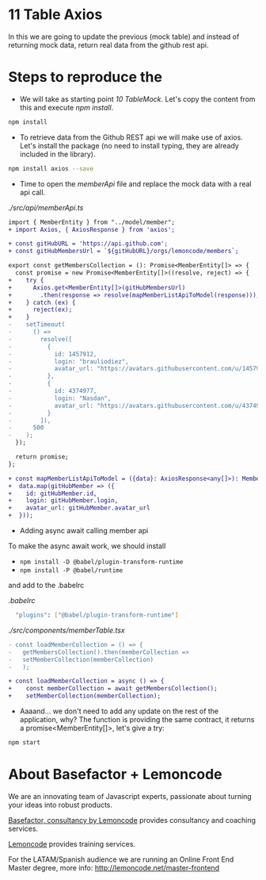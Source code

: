 # 11 Table Axios

In this   we are going to update the previous   (mock table) and instead of
returning mock data, return real data from the github rest api.

# Steps to reproduce the  

- We will take as starting point   _10 TableMock_. Let's copy the content from this
    and execute _npm install_.

```bash
npm install
```

- To retrieve data from the Github REST api we will make use of axios. Let's install the package
  (no need to install typing, they are already included in the library).

```bash
npm install axios --save
```

- Time to open the _memberApi_ file and replace the mock data with a real api call.

_./src/api/memberApi.ts_

```diff
import { MemberEntity } from "../model/member";
+ import Axios, { AxiosResponse } from 'axios';

+ const gitHubURL = 'https://api.github.com';
+ const gitHubMembersUrl = `${gitHubURL}/orgs/lemoncode/members`;

export const getMembersCollection = (): Promise<MemberEntity[]> => {
  const promise = new Promise<MemberEntity[]>((resolve, reject) => {
+    try {
+      Axios.get<MemberEntity[]>(gitHubMembersUrl)
+        .then(response => resolve(mapMemberListApiToModel(response)));
+    } catch (ex) {
+      reject(ex);
+    }
-    setTimeout(
-      () =>
-        resolve([
-          {
-            id: 1457912,
-            login: "brauliodiez",
-            avatar_url: "https://avatars.githubusercontent.com/u/1457912?v=3"
-          },
-          {
-            id: 4374977,
-            login: "Nasdan",
-            avatar_url: "https://avatars.githubusercontent.com/u/4374977?v=3"
-          }
-        ]),
-      500
-    );
  });

  return promise;
};

+ const mapMemberListApiToModel = ({data}: AxiosResponse<any[]>): MemberEntity[] =>
+  data.map(gitHubMember => ({
+    id: gitHubMember.id,
+    login: gitHubMember.login,
+    avatar_url: gitHubMember.avatar_url
+  }));
```

- Adding async await calling member api

To make the async await work, we should install
- `npm install -D @babel/plugin-transform-runtime`
- `npm install -P @babel/runtime`

and add to the .babelrc

_.babelrc_
```bash
  "plugins": ["@babel/plugin-transform-runtime"]
```

_./src/components/memberTable.tsx_
```diff
- const loadMemberCollection = () => {
-   getMembersCollection().then(memberCollection =>
-   setMemberCollection(memberCollection)
-   );

+ const loadMemberCollection = async () => {
+    const memberCollection = await getMembersCollection();
+    setMemberCollection(memberCollection);
```

- Aaaand... we don't need to add any update on the rest of the application, why?
  The function is providing the same contract, it returns a promise<MemberEntity[]>,
  let's give a try:

```bash
npm start
```

# About Basefactor + Lemoncode

We are an innovating team of Javascript experts, passionate about turning your ideas into robust products.

[Basefactor, consultancy by Lemoncode](http://www.basefactor.com) provides consultancy and coaching services.

[Lemoncode](http://lemoncode.net/services/en/#en-home) provides training services.

For the LATAM/Spanish audience we are running an Online Front End Master degree, more info: http://lemoncode.net/master-frontend
